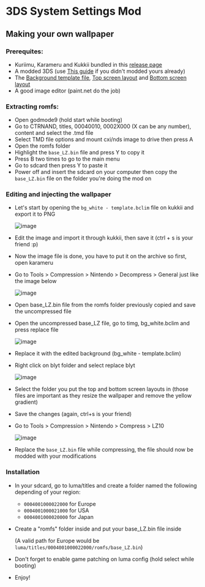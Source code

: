 # 3DS System Settings Mod

## Making your own wallpaper
### Prerequites:
- Kuriimu, Karameru and Kukkii bundled in this [release page](https://github.com/IcySon55/Kuriimu/releases)
- A modded 3DS (use [This guide](https://3ds.hacks.guide/) if you didn't modded yours already)
- The [Background template file](https://raw.githubusercontent.com/cooolgamer/3ds-settings-mod/main/bg_white%20-%20template.bclim), [Top screen layout](https://raw.githubusercontent.com/cooolgamer/3ds-settings-mod/main/Bg_U_00.bclyt) and [Bottom screen layout](https://raw.githubusercontent.com/cooolgamer/3ds-settings-mod/main/Bg_D_00.bclyt)
- A good image editor (paint.net do the job)
  
### Extracting romfs:
- Open godmode9 (hold start while booting)
- Go to CTRNAND, titles, 00040010, 0002X000 (X can be any number), content and select the .tmd file
- Select TMD file options and mount cxi/nds image to drive then press A
- Open the romfs folder
- Highlight the ``base_LZ.bin`` file and press Y to copy it
- Press B two times to go to the main menu
- Go to sdcard then press Y to paste it
- Power off and insert the sdcard on your computer then copy the ``base_LZ.bin`` file on the folder you're doing the mod on

### Editing and injecting the wallpaper
- Let's start by opening the ``bg_white - template.bclim`` file on kukkii and export it to PNG

  ![image](https://github.com/cooolgamer/3ds-settings-mod/assets/64099608/caa087aa-e3e7-458d-bc7c-5590823ae64e)
- Edit the image and import it through kukkii, then save it (ctrl + s is your friend :p)
- Now the image file is done, you have to put it on the archive so first, open karameru
- Go to Tools > Compression > Nintendo > Decompress > General just like the image below

  ![image](https://github.com/cooolgamer/3ds-settings-mod/assets/64099608/936854d5-8cc2-443e-8844-de0de08677f7)
- Open base_LZ.bin file from the romfs folder previously copied and save the uncompressed file
- Open the uncompressed base_LZ file, go to timg, bg_white.bclim and press replace file

  ![image](https://github.com/cooolgamer/3ds-settings-mod/assets/64099608/1b7548ba-c75e-440e-b25f-d4dcf3eb8896)
- Replace it with the edited background (bg_white - template.bclim)
- Right click on blyt folder and select replace blyt
  
  ![image](https://github.com/cooolgamer/3ds-settings-mod/assets/64099608/eeaa3118-ed73-4ee8-9b7b-47f9b5b813f3)
- Select the folder you put the top and bottom screen layouts in (those files are important as they resize the wallpaper and remove the yellow gradient)
- Save the changes (again, ctrl+s is your friend)
- Go to Tools > Compression > Nintendo > Compress > LZ10

  ![image](https://github.com/cooolgamer/3ds-settings-mod/assets/64099608/5052318f-8add-4932-918e-f315b0497e40)
- Replace the ``base_LZ.bin`` file while compressing, the file should now be modded with your modifications

### Installation
- In your sdcard, go to luma/titles and create a folder named the following depending of your region:
  - ``0004001000022000`` for Europe
  - ``0004001000021000`` for USA
  - ``0004001000020000`` for Japan
- Create a "romfs" folder inside and put your base_LZ.bin file inside

  (A valid path for Europe would be `luma/titles/0004001000022000/romfs/base_LZ.bin`)
- Don't forget to enable game patching on luma config (hold select while booting)
- Enjoy!
